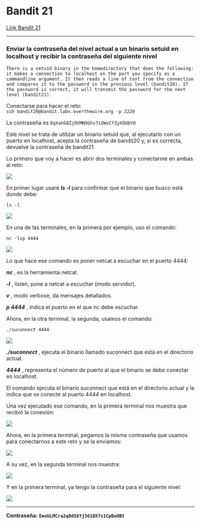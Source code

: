 # Bandit 21

[Link Bandit 21](https://overthewire.org/wargames/bandit/bandit21.html)

---

### Enviar la contraseña del nivel actual a un binario setuid en localhost y recibir la contraseña del siguiente nivel

```There is a setuid binary in the homedirectory that does the following: it makes a connection to localhost on the port you specify as a commandline argument. It then reads a line of text from the connection and compares it to the password in the previous level (bandit20). If the password is correct, it will transmit the password for the next level (bandit21).```

Conectarse para hacer el reto:  
```ssh bandit20@bandit.labs.overthewire.org -p 2220```

La contraseña es ```0qXahG8ZjOVMN9Ghs7iOWsCfZyXOUbYO```

Este nivel se trata de utilizar un binario setuid que, al ejecutarlo con un puerto en localhost, acepta la contraseña de bandit20 y, si es correcta, devuelve la contraseña de bandit21.

Lo primero que voy a hacer es abrir dos terminales y conectarme en ambas al reto:

![](images/Bandit21/2025-07-06-01-59-41.png)

En primer lugar usaré ***ls -l*** para confirmar que el binario que busco está donde debe:

```ls -l```

![](images/Bandit21/2025-07-06-02-00-14.png)

En una de las terminales, en la primera por ejemplo, uso el comando:

```nc -lvp 4444```

![](images/Bandit21/2025-07-06-02-02-50.png)

Lo que hace ese comando es poner netcat a escuchar en el puerto 4444:

***nc*** , es la herramienta netcat.

***-l*** , listen, pone a netcat a escuchar (modo servidor).

***v*** , modo verbose, da mensajes detallados.

***p 4444*** , indica el puerto en el que nc debe escuchar.

Ahora, en la otra terminal, la segunda, usamos el comando:

```./suconnect 4444```

![](images/Bandit21/2025-07-06-02-08-07.png)

***./suconnect*** , ejecuta el binario llamado suconnect que está en el directorio actual.

***4444*** , representa el número de puerto al que el binario se debe conectar en localhost.

El comando ejecuta el binario suconnect que está en el directorio actual y le indica que se conecte al puerto 4444 en localhost.

Una vez ejecutado ese comando, en la primera terminal nos muestra que recibió la conexión:

![](images/Bandit21/2025-07-06-02-11-20.png)

Ahora, en la primera terminal, pegamos la misma contraseña que usamos para conectarnos a este reto y se la enviamos:

![](images/Bandit21/2025-07-06-02-13-09.png)

A su vez, en la segunda terminal nos muestra:

![](images/Bandit21/2025-07-06-02-13-34.png)

Y en la primera terminal, ya tengo la contraseña para el siguiente nivel:

![](images/Bandit21/2025-07-06-02-14-16.png)

---

**Contraseña: ```EeoULMCra2q0dSkYj561DX7s1CpBuOBt```**